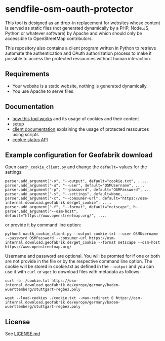 # sendfile-osm-oauth-protector

This tool is designed as an drop-in replacement for websites whose content is
served as static files (not generated dynamically by a PHP, Node.JS, Python or whatever software)
by Apache and which should only be accessible to OpenStreetMap contributors.

This repository also contains a client program written in Python to retrieve
automate the authentication and OAuth authorization process to make it possible
to access the protected ressources without human interaction.

## Requirements

* Your website is a static website, nothing is generated dynamically.
* You use Apache to serve files.

## Documentation

* [how this tool works](doc/cookie.md) and its usage of cookies and their content
* [setup](doc/setup.md)
* [client documentation](doc/client.md) explaining the usage of protected ressources using scripts
* [cookie status API](doc/cookie_status_api.md)

## Example configuration for Geofabrik download

Open `oauth_cookie_client.py` and change the `default=` values for the settings:
```
parser.add_argument("-o", "--output", default="cookie.txt", .....
parser.add_argument("-u", "--user", default="OSMUsername", ....
parser.add_argument("-p", "--password", default="OSMPassword", ...
parser.add_argument("-s", "--settings", default=None, ...
parser.add_argument("-c", "--consumer-url", default="https://osm-internal.download.geofabrik.de/get_cookie", ....
parser.add_argument("-f", "--format", default="netscape", h...
parser.add_argument("--osm-host", default="https://www.openstreetmap.org/", ....
```
or provide it by command line option:

`python3 oauth_cookie_client.py --output cookie.txt --user OSMUsername --password OSMPassword --consumer-url https://osm-internal.download.geofabrik.de/get_cookie --format netscape --osm-host https://www.openstreetmap.org/`

Username and password are optional. You will be promted for if one or both are not provide in the file or by the respective command line option.
The cookie will be stored in cookie.txt as defined in the `--output` and you can use it with `curl` or `wget` to download files with metadata as follows:

`curl -b ./cookie.txt https://osm-internal.download.geofabrik.de/europe/germany/baden-wuerttemberg/stuttgart-regbez.poly`

`wget --load-cookies ./cookie.txt --max-redirect 0 https://osm-internal.download.geofabrik.de/europe/germany/baden-wuerttemberg/stuttgart-regbez.poly`

## License

See [LICENSE.md](LICENSE.md)
